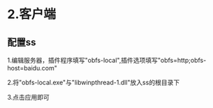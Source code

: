 # 2.客户端

## 配置ss

1.编辑服务器，插件程序填写"obfs-local",插件选项填写"obfs=http;obfs-host=baidu.com"

2.将"obfs-local.exe"与"libwinpthread-1.dll"放入ss的根目录下

3.点击应用即可